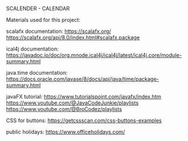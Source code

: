 SCALENDER - CALENDAR










Materials used for this project:

scalafx documentation:
https://scalafx.org/
https://scalafx.org/api/8.0/index.html#scalafx.package

ical4j documentation:
https://javadoc.io/doc/org.mnode.ical4j/ical4j/latest/ical4j.core/module-summary.html

java.time documentation:
https://docs.oracle.com/javase/8/docs/api/java/time/package-summary.html

javaFX tutorial:
https://www.tutorialspoint.com/javafx/index.htm
https://www.youtube.com/@JavaCodeJunkie/playlists
https://www.youtube.com/@BroCodez/playlists

CSS for buttons:
https://getcssscan.com/css-buttons-examples

public holidays:
https://www.officeholidays.com/